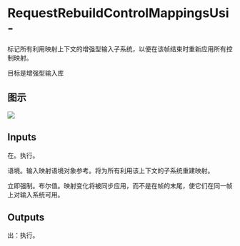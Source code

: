# RequestRebuildControlMappingsUsi-

标记所有利用映射上下文的增强型输入子系统，以便在该帧结束时重新应用所有控制映射。

目标是增强型输入库

## 图示

![]($-20221218-19292346.png)

## Inputs

在。执行。

语境。输入映射语境对象参考。将为所有利用该上下文的子系统重建映射。

立即强制。布尔值。映射变化将被同步应用，而不是在帧的末尾，使它们在同一帧上对输入系统可用。

## Outputs

出：执行。
